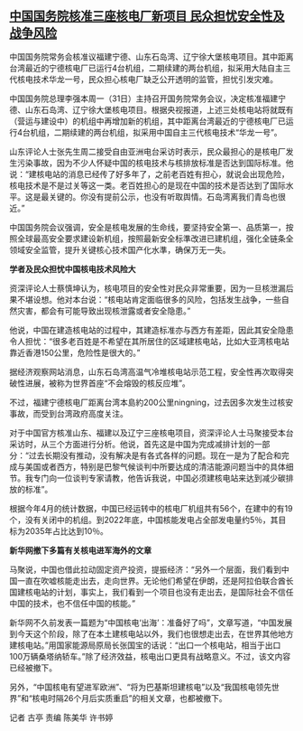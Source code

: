 <!--1690876095000-->
[中国国务院核准三座核电厂新项目 民众担忧安全性及战争风险](https://www.rfa.org/mandarin/yataibaodao/jingmao/gt1-08012023034501.html)
------

<p>中国国务院常务会核准议福建宁德、山东石岛湾、辽宁徐大堡核电项目。其中距离台湾最近的宁德核电厂已运行4台机组，二期续建的两台机组，拟采用大陆自主三代核电技术华龙一号，民众担心核电厂缺乏公开透明的监管，担忧引发灾难。</p><p>中国国务院总理李强本周一（31日）主持召开国务院常务会议，决定核准福建宁德、山东石岛湾、辽宁徐大堡核电项目。根据央视报道，上述三处核电站将就既有（营运与建设中）的机组中再增加新的机组，其中距离台湾最近的宁德核电厂已运行4台机组，二期续建的两台机组，拟采用中国自主三代核电技术“华龙一号”。</p><p>山东评论人士张先生周二接受自由亚洲电台采访时表示，民众最担心的是核电厂发生污染事故，因为不少人怀疑中国的核电技术与核排放标准是否达到国际标准。他说：“建核电站的消息已经传了好多年了，之前老百姓有担心，就说会出现危险，核电技术是不是过关等这一类。老百姓担心的是现在中国的技术是否达到了国际水平。这是最关键的。你没有提前公示，也没有听取舆情。石岛湾离我们青岛也很近。”</p><p>中国国务院会议强调，安全是核电发展的生命线，要坚持安全第一、品质第一，按照全球最高安全要求建设新机组，按照最新安全标準改进已建机组，强化全链条全领域安全监管，提升关键核心技术国产化水準，确保万无一失。</p><p><strong>学者及民众担忧中国核电技术风险大</strong></p><p>资深评论人士蔡慎坤认为，核电项目的安全性对民众非常重要，因为一旦核泄漏后果不堪设想。他对本台说：“核电站肯定面临很多的风险，包括发生战争，一些自然灾害，都会有可能导致出现核泄露或者安全隐患。”</p><p>他说，中国在建造核电站的过程中，其建造标准亦与西方有差距，因此其安全隐患令人担忧：“很多老百姓是不希望在其所居住的区域建核电站，比如大亚湾核电站靠近香港150公里，危险性是很大的。”</p><p>据经济观察网站消息，山东石岛湾高温气冷堆核电站示范工程，安全性再次取得突破性进展，被称为世界首座“不会熔毁的核反应堆”。</p><p>不过，福建宁德核电厂距离台湾本島約200公里ningning，过去因多次发生过核安事故，而受到台湾政府高度关注。</p><p>对于中国官方核准山东、福建以及辽宁三座核电项目，资深评论人士马聚接受本台采访时，从三个方面进行分析。他说，首先这是中国为完成减排计划的一部分：“过去长期没有推动，没有解决是有各式各样的问题。现在一是为了配合和完成与美国或者西方，特别是巴黎气候谈判中所要达成的清洁能源问题当中的具体细节。我专门向一位谈判专家请教，他告诉我说，中国必须建核电站来达到减少碳排放的标准”。</p><p>根据今年4月的统计数据，中国已经运转中的核电厂机组共有56个，在建中的有19个，没有关闭中的机组。到2022年底，中国核能发电占全部发电量约5％，其目标为2035年占比达到10％。</p><p><strong>新华网撤下多篇有关核电进军海外的文章</strong></p><p>马聚说，中国也借此拉动固定资产投资，提振经济：“另外一个层面，我们看到中国一直在吹嘘核能走出去，走向世界。无论他们希望在伊朗，还是阿拉伯联合酋长国建核电站的计划，事实上，我们看到一个项目也没有走出去，是国际社会不信任中国的技术，也不信任中国的核能。”</p><p>新华网不久前发表一篇题为“中国核电‘出海’：准备好了吗”，文章写道，“中国发展到今天这个阶段，除了在本土建核电站以外，我们也很想走出去，在世界其他地方建核电站。”用国家能源局原局长张国宝的话说：“出口一个核电站，相当于出口100万辆桑塔纳轿车。”除了经济效益，核电出口更具有战略意义。不过，该文内容已经被撤下。</p><p>另外，“中国核电有望进军欧洲”、“将为巴基斯坦建核电”以及“我国核电领先世界”和“核电时隔26个月后实质重启”的相关文章，也都被撤下。</p><p>记者 古亭 责编 陈美华 许书婷</p>
